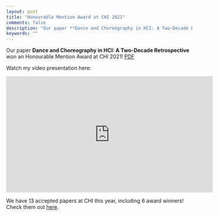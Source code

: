 ```yaml
---
layout: post
title: "Honourable Mention Award at CHI 2021"
comments: false
description: "Our paper **Dance and Choreography in HCI: A Two-Decade Retrospective** has won an Honourable Mention Award at CHI 2021!"
keywords: ""
---
```


Our paper **Dance and Choreography in HCI: A Two-Decade Retrospective** won an Honourable Mention Award at CHI 2021! <a href="https://qiushi-zhou.github.io/PDF/CHI-2021-dance.pdf">PDF</a>

Watch my video presentation here:
<br/>
<div class="video-container"><iframe width="560" height="315" src="https://www.youtube.com/embed/YZGaZ2m4nI0" title="YouTube video player" frameborder="0" allow="accelerometer; autoplay; clipboard-write; encrypted-media; gyroscope; picture-in-picture" allowfullscreen></iframe></div>

We have 13 accepted papers at CHI this year, including 6 award winners! Check them out <a href="https://cis.unimelb.edu.au/hci/news/chi-2021-papers/">here</a>.
